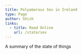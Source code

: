 ```yaml
---
title: Polyamarous Sex in Ireland
type: Page
author: Shish
links:
  - title: Read Online 
    url: /state/sex
---
```

A summary of the state of things